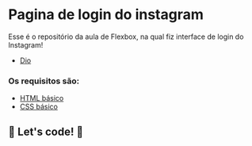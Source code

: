 # Pagina de login do instagram

Esse é o repositório da aula de Flexbox, na qual fiz interface de login do Instagram! 

* [Dio](https://web.dio.me/track/impulso-javascript-evolution)

### Os requisitos são:

* [HTML básico](https://www.w3schools.com/html/)
* [CSS básico](https://developer.mozilla.org/pt-BR/docs/Web/CSS)

## 🚀 Let's code! 🚀
